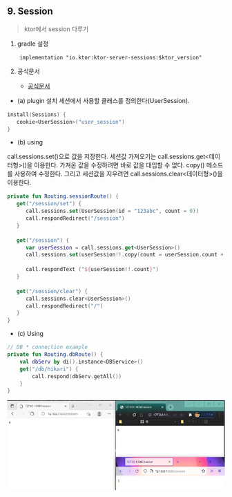## 9. Session
> ktor에서 session 다루기  

1. gradle 설정
~~~
    implementation "io.ktor:ktor-server-sessions:$ktor_version"
~~~

2. 공식문서 

    - [공식문서](https://ktor.io/docs/sessions.html)
   

- (a) plugin 설치
세션에서 사용할 클래스를 정의한다(UserSession). 
~~~kotlin
install(Sessions) {
   cookie<UserSession>("user_session")
}
~~~

- (b) using
  
call.sessions.set()으로 값을 저장한다. 
세션값 가져오기는 call.sessions.get<데이터형>()을 이용한다. 
가져온 값을 수정하려면 바로 값을 대입할 수 없다. copy() 메소드를 사용하여 수정한다. 
그리고 세션값을 지우려면 call.sessions.clear<데이터형>()을 이용한다. 

~~~kotlin
private fun Routing.sessionRoute() {
   get("/session/set") {
      call.sessions.set(UserSession(id = "123abc", count = 0))
      call.respondRedirect("/session")
   }

   get("/session") {
      var userSession = call.sessions.get<UserSession>()
      call.sessions.set(userSession!!.copy(count = userSession.count + 1))

      call.respondText ("${userSession!!.count}")
   }

   get("/session/clear") {
      call.sessions.clear<UserSession>()
      call.respondRedirect("/")
   }
}
~~~

- (c) Using
~~~kotlin
// DB * connection example
private fun Routing.dbRoute() {
    val dbServ by di().instance<DBService>()
    get("/db/hikari") {
        call.respond(dbServ.getAll())
    }
}
~~~

![](./images/session_1.jpg)
   